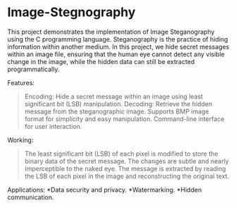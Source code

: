 # Image-Stegnography
This project demonstrates the implementation of Image Steganography using the C programming language. Steganography is the practice of hiding information within another medium. In this project, we hide secret messages within an image file, ensuring that the human eye cannot detect any visible change in the image, while the hidden data can still be extracted programmatically.

Features:
  >Encoding: Hide a secret message within an image using least significant bit (LSB) manipulation.
  >Decoding: Retrieve the hidden message from the steganographic image.
  >Supports BMP image format for simplicity and easy manipulation.
  >Command-line interface for user interaction.

Working:
  >The least significant bit (LSB) of each pixel is modified to store the binary data of the secret message.
  >The changes are subtle and nearly imperceptible to the naked eye.
  >The message is extracted by reading the LSB of each pixel in the image and reconstructing the original text.

Applications:
  *Data security and privacy.
  *Watermarking.
  *Hidden communication.
